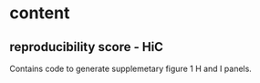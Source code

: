 # content

## reproducibility score - HiC

Contains code to generate supplemetary figure 1 H and I panels.

